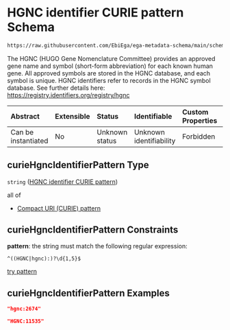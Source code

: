 # HGNC identifier CURIE pattern Schema

```txt
https://raw.githubusercontent.com/EbiEga/ega-metadata-schema/main/schemas/EGA.common-definitions.json#/$defs/curieHgncIdentifierPattern
```

The HGNC (HUGO Gene Nomenclature Committee) provides an approved gene name and symbol (short-form abbreviation) for each known human gene. All approved symbols are stored in the HGNC database, and each symbol is unique. HGNC identifiers refer to records in the HGNC symbol database. See further details here: <https://registry.identifiers.org/registry/hgnc>

| Abstract            | Extensible | Status         | Identifiable            | Custom Properties | Additional Properties | Access Restrictions | Defined In                                                                                           |
| :------------------ | :--------- | :------------- | :---------------------- | :---------------- | :-------------------- | :------------------ | :--------------------------------------------------------------------------------------------------- |
| Can be instantiated | No         | Unknown status | Unknown identifiability | Forbidden         | Allowed               | none                | [EGA.common-definitions.json\*](../../../schemas/EGA.common-definitions.json "open original schema") |

## curieHgncIdentifierPattern Type

`string` ([HGNC identifier CURIE pattern](ega-4-defs-hgnc-identifier-curie-pattern.md))

all of

*   [Compact URI (CURIE) pattern](ega-4-defs-compact-uri-curie-pattern.md "check type definition")

## curieHgncIdentifierPattern Constraints

**pattern**: the string must match the following regular expression:&#x20;

```regexp
^((HGNC|hgnc):)?\d{1,5}$
```

[try pattern](https://regexr.com/?expression=%5E\(\(HGNC%7Chgnc\)%3A\)%3F%5Cd%7B1%2C5%7D%24 "try regular expression with regexr.com")

## curieHgncIdentifierPattern Examples

```json
"hgnc:2674"
```

```json
"HGNC:11535"
```

